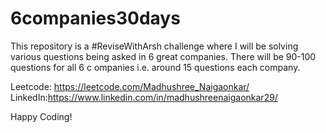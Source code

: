 ﻿# 6companies30days
This repository is a #ReviseWithArsh challenge where I will be solving various questions being asked in 6 great companies. There will be 90-100 questions for all 6 c
ompanies i.e. around 15 questions each company.


Leetcode: https://leetcode.com/Madhushree_Naigaonkar/
LinkedIn:https://www.linkedin.com/in/madhushreenaigaonkar29/

Happy Coding!
